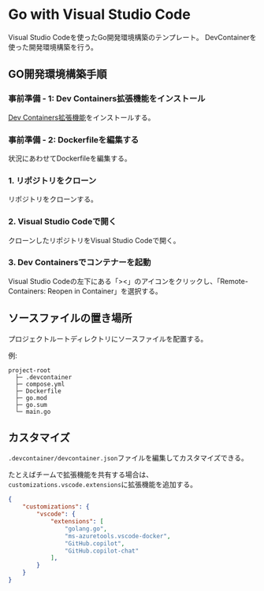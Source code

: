 # Go with Visual Studio Code

Visual Studio Codeを使ったGo開発環境構築のテンプレート。
DevContainerを使った開発環境構築を行う。

## GO開発環境構築手順

### 事前準備 - 1: Dev Containers拡張機能をインストール

[Dev Containers拡張機能](https://marketplace.visualstudio.com/items?itemName=ms-vscode-remote.remote-containers)をインストールする。

### 事前準備 - 2: Dockerfileを編集する

状況にあわせてDockerfileを編集する。

### 1. リポジトリをクローン

リポジトリをクローンする。

### 2. Visual Studio Codeで開く

クローンしたリポジトリをVisual Studio Codeで開く。

### 3. Dev Containersでコンテナーを起動

Visual Studio Codeの左下にある「><」のアイコンをクリックし、「Remote-Containers: Reopen in Container」を選択する。

## ソースファイルの置き場所

プロジェクトルートディレクトリにソースファイルを配置する。

例:

```
project-root
  ├─ .devcontainer
  ├─ compose.yml
  ├─ Dockerfile
  ├─ go.mod
  ├─ go.sum
  └─ main.go
```

## カスタマイズ

`.devcontainer/devcontainer.json`ファイルを編集してカスタマイズできる。

たとえばチームで拡張機能を共有する場合は、`customizations.vscode.extensions`に拡張機能を追加する。

```json
{
    "customizations": {
        "vscode": {
            "extensions": [
                "golang.go",
                "ms-azuretools.vscode-docker",
                "GitHub.copilot",
                "GitHub.copilot-chat"
            ],
        }
    }
}
```
